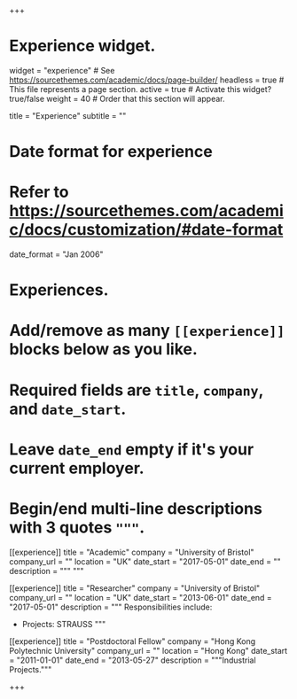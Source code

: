 +++
# Experience widget.
widget = "experience"  # See https://sourcethemes.com/academic/docs/page-builder/
headless = true  # This file represents a page section.
active = true  # Activate this widget? true/false
weight = 40  # Order that this section will appear.

title = "Experience"
subtitle = ""

# Date format for experience
#   Refer to https://sourcethemes.com/academic/docs/customization/#date-format
date_format = "Jan 2006"

# Experiences.
#   Add/remove as many `[[experience]]` blocks below as you like.
#   Required fields are `title`, `company`, and `date_start`.
#   Leave `date_end` empty if it's your current employer.
#   Begin/end multi-line descriptions with 3 quotes `"""`.
[[experience]]
  title = "Academic"
  company = "University of Bristol"
  company_url = ""
  location = "UK"
  date_start = "2017-05-01"
  date_end = ""
  description = """
  """

[[experience]]
  title = "Researcher"
  company = "University of Bristol"
  company_url = ""
  location = "UK"
  date_start = "2013-06-01"
  date_end = "2017-05-01"
  description = """
  Responsibilities include:
  * Projects: STRAUSS
  """

[[experience]]
  title = "Postdoctoral Fellow"
  company = "Hong Kong Polytechnic University"
  company_url = ""
  location = "Hong Kong"
  date_start = "2011-01-01"
  date_end = "2013-05-27"
  description = """Industrial Projects."""

+++

  